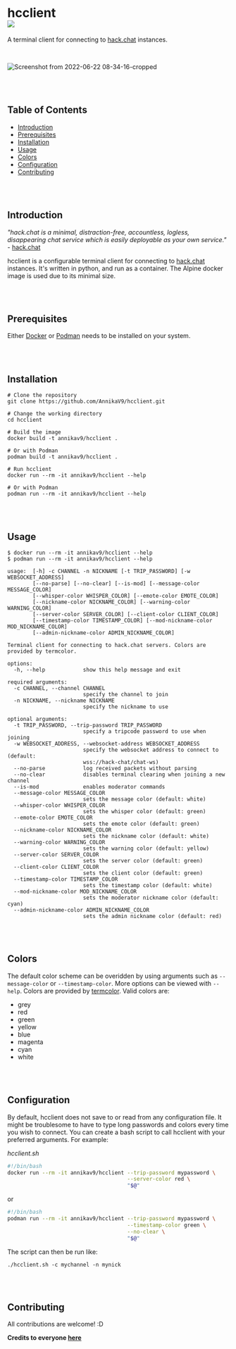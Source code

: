 # hcclient <br /> <a target="_blank" href="https://github.com/AnnikaV9/carrotsh/blob/master/LICENSE" title="License"><img src="https://img.shields.io/static/v1?label=License&message=The%20Unlicense&color=blue&style=flat-square"></a>
A terminal client for connecting to [hack.chat](https://github.com/hack-chat/main) instances.

<br />

![Screenshot from 2022-06-22 08-34-16-cropped](https://user-images.githubusercontent.com/68383195/174918828-9e664535-d39f-4a0c-8645-088604816f7d.png)

<br />
<br />

## Table of Contents
- [Introduction](#introduction)
- [Prerequisites](#prerequisites)
- [Installation](#installation)
- [Usage](#usage)
- [Colors](#colors)
- [Configuration](#configuration)
- [Contributing](#contributing)

<br />
<br />

## Introduction <a name="introduction"></a>
*"hack.chat is a minimal, distraction-free, accountless, logless, disappearing chat service which is easily deployable as your own service."* - [hack.chat](https://github.com/hack-chat/main)

hcclient is a configurable terminal client for connecting to [hack.chat](https://github.com/hack-chat/main) instances. It's written in python, and run as a container. The Alpine docker image is used due to its minimal size.

<br />
<br />

## Prerequisites <a name="prerequisites"></a>
Either [Docker](https://docs.docker.com/engine/) or [Podman](https://github.com/containers/podman) needs to be installed on your system.

<br />
<br />

## Installation <a name="installation"></a>

```
# Clone the repository
git clone https://github.com/AnnikaV9/hcclient.git

# Change the working directory
cd hcclient

# Build the image
docker build -t annikav9/hcclient .

# Or with Podman
podman build -t annikav9/hcclient .

# Run hcclient
docker run --rm -it annikav9/hcclient --help

# Or with Podman
podman run --rm -it annikav9/hcclient --help
```

<br />
<br />

## Usage <a name="usage"></a>
```
$ docker run --rm -it annikav9/hcclient --help
$ podman run --rm -it annikav9/hcclient --help

usage:  [-h] -c CHANNEL -n NICKNAME [-t TRIP_PASSWORD] [-w WEBSOCKET_ADDRESS]
        [--no-parse] [--no-clear] [--is-mod] [--message-color MESSAGE_COLOR]
        [--whisper-color WHISPER_COLOR] [--emote-color EMOTE_COLOR]
        [--nickname-color NICKNAME_COLOR] [--warning-color WARNING_COLOR]
        [--server-color SERVER_COLOR] [--client-color CLIENT_COLOR]
        [--timestamp-color TIMESTAMP_COLOR] [--mod-nickname-color MOD_NICKNAME_COLOR]
        [--admin-nickname-color ADMIN_NICKNAME_COLOR]

Terminal client for connecting to hack.chat servers. Colors are provided by termcolor.

options:
  -h, --help            show this help message and exit

required arguments:
  -c CHANNEL, --channel CHANNEL
                        specify the channel to join
  -n NICKNAME, --nickname NICKNAME
                        specify the nickname to use

optional arguments:
  -t TRIP_PASSWORD, --trip-password TRIP_PASSWORD
                        specify a tripcode password to use when joining
  -w WEBSOCKET_ADDRESS, --websocket-address WEBSOCKET_ADDRESS
                        specify the websocket address to connect to (default:
                        wss://hack-chat/chat-ws)
  --no-parse            log received packets without parsing
  --no-clear            disables terminal clearing when joining a new channel
  --is-mod              enables moderator commands
  --message-color MESSAGE_COLOR
                        sets the message color (default: white)
  --whisper-color WHISPER_COLOR
                        sets the whisper color (default: green)
  --emote-color EMOTE_COLOR
                        sets the emote color (default: green)
  --nickname-color NICKNAME_COLOR
                        sets the nickname color (default: white)
  --warning-color WARNING_COLOR
                        sets the warning color (default: yellow)
  --server-color SERVER_COLOR
                        sets the server color (default: green)
  --client-color CLIENT_COLOR
                        sets the client color (default: green)
  --timestamp-color TIMESTAMP_COLOR
                        sets the timestamp color (default: white)
  --mod-nickname-color MOD_NICKNAME_COLOR
                        sets the moderator nickname color (default: cyan)
  --admin-nickname-color ADMIN_NICKNAME_COLOR
                        sets the admin nickname color (default: red)
```

<br />
<br />

## Colors <a name="colors"></a>
The default color scheme can be overidden by using arguments such as `--message-color` or `--timestamp-color`. More options can be viewed with `--help`. Colors are provided by [termcolor](https://pypi.org/project/termcolor/). Valid colors are:
- grey
- red
- green
- yellow
- blue
- magenta
- cyan
- white

<br />
<br />

## Configuration <a name="configuration"></a>
By default, hcclient does not save to or read from any configuration file. It might be troublesome to have to type long passwords and colors every time you wish to connect. You can create a bash script to call hcclient with your preferred arguments. For example:

*hcclient.sh*
```bash
#!/bin/bash
docker run --rm -it annikav9/hcclient --trip-password mypassword \
                                      --server-color red \
                                      "$@"
```
or
```bash
#!/bin/bash
podman run --rm -it annikav9/hcclient --trip-password mypassword \
                                      --timestamp-color green \
                                      --no-clear \
                                      "$@"
```
The script can then be run like:
```
./hcclient.sh -c mychannel -n mynick
```

<br />
<br />

## Contributing <a name="contributing"></a>

All contributions are welcome! :D

**Credits to everyone [here](https://github.com/AnnikaV9/hcclient/graphs/contributors)**
